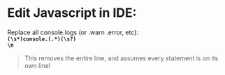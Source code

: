 # Edit Javascript in IDE:  
  
Replace all console.logs (or .warn .error, etc):  
**`(\s*)console.(.*)(\s?)`**  
**`\n`**  
> This removes the entire line, and assumes every statement is on its own line!  
  
  
  
